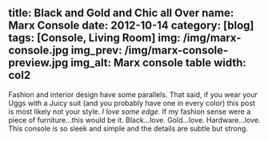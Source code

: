 title: Black and Gold and Chic all Over
name: Marx Console
date: 2012-10-14
category: [blog]
tags: [Console, Living Room]
img: /img/marx-console.jpg
img_prev: /img/marx-console-preview.jpg
img_alt: Marx console table
width: col2
---
Fashion and interior design have some parallels.  That said, if you wear your Uggs with a Juicy suit (and you probably have one in every color) this post is most likely not your style.  *I love some edge.*  If my fashion sense were a piece of furniture...this would be it.  Black...love.  Gold...love.  Hardware...love.  This console is so sleek and simple and the details are subtle but strong. 